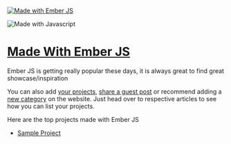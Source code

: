 [![Made with Ember JS](https://madewithjavascript.club/_nuxt/uploads/903d166-640.png)][made-with-ember-js]

![Made with Javascript](https://madewithjavascript.club/Made-With-Javascript-Logo.png)

# [Made With Ember JS][made-with-ember-js]

Ember JS is getting really popular these days, it is always great to find great showcase/inspiration

You can also add [your projects][request-project], [share a guest post][request-post] or recommend adding a [new category][request-category] on the website. Just head over to respective articles to see how you can list your projects.

Here are the top projects made with Ember JS

- [Sample Project][sample-project]

[made-with-ember-js]: https://madewithjavascript.club/categories/ember-js "Made with Ember JS"
[made-with-javascript]: https://madewithjavascript.club/ "Made with Javscript Club"
[sample-project]: ./your-project-made-with-ember-js-showcase.md "Project Name | Made with Ember JS"
[request-project]: https://madewithjavascript.club/categories/request/project "Submit your project | Made with Javascript"
[request-post]: https://madewithjavascript.club/categories/request/post "Guest Post | Made with Javascript"
[request-category]: https://madewithjavascript.club/categories/request/categories "Suggest new JS framework | Made with Javascript"
